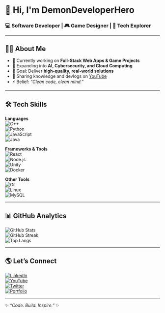 # 👋 Hi, I'm DemonDeveloperHero  

### 💻 Software Developer | 🎮 Game Designer | 🚀 Tech Explorer  

---

## 🧑‍💻 About Me  
- 🔭 Currently working on **Full-Stack Web Apps & Game Projects**  
- 🌱 Expanding into **AI, Cybersecurity, and Cloud Computing**  
- 🎯 Goal: Deliver **high-quality, real-world solutions**  
- 🎥 Sharing knowledge and devlogs on [YouTube](https://youtube.com/@DemonDeveloperHero)  
- ⚡ Belief: *“Clean code, clean mind.”*  

---

## 🛠️ Tech Skills  

**Languages**  
![C++](https://img.shields.io/badge/C++-00599C?style=for-the-badge&logo=cplusplus&logoColor=white)  
![Python](https://img.shields.io/badge/Python-3776AB?style=for-the-badge&logo=python&logoColor=yellow)  
![JavaScript](https://img.shields.io/badge/JavaScript-F7E017?style=for-the-badge&logo=javascript&logoColor=black)  
![Java](https://img.shields.io/badge/Java-ED8B00?style=for-the-badge&logo=java&logoColor=white)  

**Frameworks & Tools**  
![React](https://img.shields.io/badge/React-20232A?style=for-the-badge&logo=react&logoColor=61DAFB)  
![Node.js](https://img.shields.io/badge/Node.js-339933?style=for-the-badge&logo=node-dot-js&logoColor=white)  
![Unity](https://img.shields.io/badge/Unity-000?style=for-the-badge&logo=unity&logoColor=white)  
![Docker](https://img.shields.io/badge/Docker-0db7ed?style=for-the-badge&logo=docker&logoColor=white)  

**Other Tools**  
![Git](https://img.shields.io/badge/Git-F05033?style=for-the-badge&logo=git&logoColor=white)  
![Linux](https://img.shields.io/badge/Linux-FCC624?style=for-the-badge&logo=linux&logoColor=black)  
![MySQL](https://img.shields.io/badge/MySQL-005C84?style=for-the-badge&logo=mysql&logoColor=white)  

---

## 📊 GitHub Analytics  

![GitHub Stats](https://github-readme-stats.vercel.app/api?username=DemonDeveloperHero&show_icons=true&theme=tokyonight&count_private=true)  
![GitHub Streak](https://streak-stats.demolab.com?user=DemonDeveloperHero&theme=tokyonight&hide_border=true)  
![Top Langs](https://github-readme-stats.vercel.app/api/top-langs/?username=DemonDeveloperHero&layout=compact&theme=tokyonight)  

---

## 🌎 Let’s Connect  

[![LinkedIn](https://img.shields.io/badge/LinkedIn-0a66c2?style=for-the-badge&logo=linkedin&logoColor=white)](https://linkedin.com/)  
[![YouTube](https://img.shields.io/badge/YouTube-FF0000?style=for-the-badge&logo=youtube&logoColor=white)](https://youtube.com/@DemonDeveloperHero)  
[![Twitter](https://img.shields.io/badge/Twitter-1DA1F2?style=for-the-badge&logo=twitter&logoColor=white)](https://twitter.com/)  
[![Portfolio](https://img.shields.io/badge/Portfolio-24292F?style=for-the-badge&logo=githubpages&logoColor=white)](#)  

---

✨ _“Code. Build. Inspire.”_ ✨

